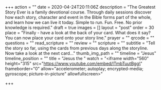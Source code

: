 +++
action = ""
date = 2020-04-24T20:11:06Z
description = "The Greatest Story Ever is a family devotional course.  Through daily sessions discover how each story, character and event in the Bible forms part of the whole, and learn how we can live it today. Simple to run. Fun. Free. No prior knowledge is required."
draft = true
images = []
layout = "post"
order = 30
place = "Finally - have a look at the back of your card. What does it say? You can now place your card onto your story line."
prayer = ""
qrcode = ""
questions = ""
read_scripture = ""
review = ""
scripture = ""
subtitle = "Tell the story so far, using the cards from previous days along the storyline. Now take a look at the next card…"
thumb_img_path = ""
timeline = "Jesus"
timeline_position = ""
title = "Jesus the "
watch = "<iframe width=\"560\" height=\"315\" src=\"https://www.youtube.com/embed/lTmbTuutBgg\" frameborder=\"0\" allow=\"accelerometer; autoplay; encrypted-media; gyroscope; picture-in-picture\" allowfullscreen></iframe>"

+++
